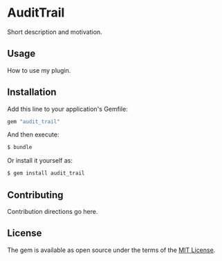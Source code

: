 # AuditTrail
Short description and motivation.

## Usage
How to use my plugin.

## Installation
Add this line to your application's Gemfile:

```ruby
gem "audit_trail"
```

And then execute:
```bash
$ bundle
```

Or install it yourself as:
```bash
$ gem install audit_trail
```

## Contributing
Contribution directions go here.

## License
The gem is available as open source under the terms of the [MIT License](https://opensource.org/licenses/MIT).

